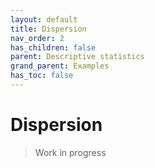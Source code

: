 ```yaml
---
layout: default
title: Dispersion
nav_order: 2
has_children: false
parent: Descriptive statistics
grand_parent: Examples
has_toc: false
---
```

# Dispersion

> Work in progress




<!-- Generated with mdsplit: https://github.com/alandefreitas/mdsplit -->
